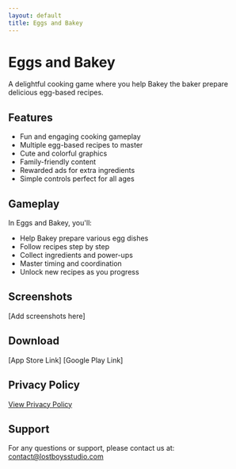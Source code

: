 ```yaml
---
layout: default
title: Eggs and Bakey
---
```


# Eggs and Bakey

A delightful cooking game where you help Bakey the baker prepare delicious egg-based recipes.

## Features

- Fun and engaging cooking gameplay
- Multiple egg-based recipes to master
- Cute and colorful graphics
- Family-friendly content
- Rewarded ads for extra ingredients
- Simple controls perfect for all ages

## Gameplay

In Eggs and Bakey, you'll:
- Help Bakey prepare various egg dishes
- Follow recipes step by step
- Collect ingredients and power-ups
- Master timing and coordination
- Unlock new recipes as you progress

## Screenshots

[Add screenshots here]

## Download

[App Store Link]
[Google Play Link]

## Privacy Policy

[View Privacy Policy](/apps/eggs-and-bakey/privacy/)

## Support

For any questions or support, please contact us at:
contact@lostboysstudio.com 